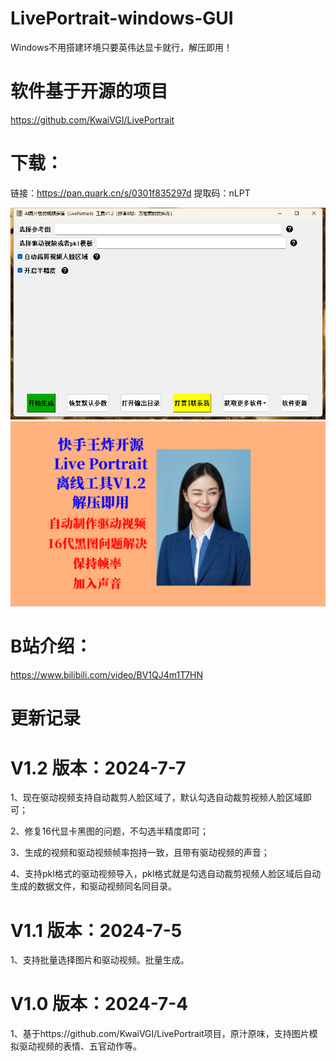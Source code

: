 # LivePortrait-windows-GUI
Windows不用搭建环境只要英伟达显卡就行，解压即用！

# 软件基于开源的项目
https://github.com/KwaiVGI/LivePortrait

 
# 下载：

链接：https://pan.quark.cn/s/0301f835297d 
提取码：nLPT


 ![image](https://github.com/zhaoyun0071/LivePortrait-windows-GUI/blob/main/1.png)
 ![image](https://github.com/zhaoyun0071/LivePortrait-windows-GUI/blob/main/2.png)
 
# B站介绍：
https://www.bilibili.com/video/BV1QJ4m1T7HN

# 更新记录

# V1.2 版本：2024-7-7

1、现在驱动视频支持自动裁剪人脸区域了，默认勾选自动裁剪视频人脸区域即可；

2、修复16代显卡黑图的问题，不勾选半精度即可；

3、生成的视频和驱动视频帧率抱持一致，且带有驱动视频的声音；

4、支持pkl格式的驱动视频导入，pkl格式就是勾选自动裁剪视频人脸区域后自动生成的数据文件，和驱动视频同名同目录。


# V1.1 版本：2024-7-5

1、支持批量选择图片和驱动视频。批量生成。


# V1.0 版本：2024-7-4

1、基于https://github.com/KwaiVGI/LivePortrait项目，原汁原味，支持图片模拟驱动视频的表情、五官动作等。
